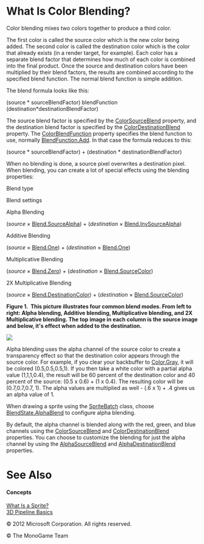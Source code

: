 

# What Is Color Blending?

Color blending mixes two colors together to produce a third color.

The first color is called the source color which is the new color being added. The second color is called the destination color which is the color that already exists (in a render target, for example). Each color has a separate blend factor that determines how much of each color is combined into the final product. Once the source and destination colors have been multiplied by their blend factors, the results are combined according to the specified blend function. The normal blend function is simple addition.

The blend formula looks like this:

(source * sourceBlendFactor) blendFunction (destination*destinationBlendFactor)

The source blend factor is specified by the [ColorSourceBlend](xref:Microsoft.Xna.Framework.Graphics.BlendState.ColorSourceBlend) property, and the destination blend factor is specified by the [ColorDestinationBlend](xref:Microsoft.Xna.Framework.Graphics.BlendState.ColorDestinationBlend) property. The [ColorBlendFunction](xref:Microsoft.Xna.Framework.Graphics.BlendState.ColorBlendFunction) property specifies the blend function to use, normally [BlendFunction.Add](T.md#BlendFunction_Microsoft_Xna_Framework_Graphics_BlendFunction.Add). In that case the formula reduces to this:

(source * sourceBlendFactor) + (destination * destinationBlendFactor)  

When no blending is done, a source pixel overwrites a destination pixel. When blending, you can create a lot of special effects using the blending properties:

Blend type

Blend settings

Alpha Blending

(_source_ × [Blend.SourceAlpha](T.md#Blend_Microsoft_Xna_Framework_Graphics_Blend.SourceAlpha)) \+ (_destination_ × [Blend.InvSourceAlpha](T.md#Blend_Microsoft_Xna_Framework_Graphics_Blend.InvSourceAlpha))

Additive Blending

(_source_ × [Blend.One](T.md#Blend_Microsoft_Xna_Framework_Graphics_Blend.One)) \+ (_destination_ × [Blend.One](T.md#Blend_Microsoft_Xna_Framework_Graphics_Blend.One))

Multiplicative Blending

(_source_ × [Blend.Zero](T.md#Blend_Microsoft_Xna_Framework_Graphics_Blend.Zero)) \+ (_destination_ × [Blend.SourceColor](T.md#Blend_Microsoft_Xna_Framework_Graphics_Blend.SourceColor))

2X Multiplicative Blending

(_source_ × [Blend.DestinationColor](T.md#Blend_Microsoft_Xna_Framework_Graphics_Blend.DestinationColor)) \+ (_destination_ × [Blend.SourceColor](T.md#Blend_Microsoft_Xna_Framework_Graphics_Blend.SourceColor))

**Figure 1.  This picture illustrates four common blend modes. From left to right: Alpha blending, Additive blending, Multiplicative blending, and 2X Multiplicative blending. The top image in each column is the source image and below, it's effect when added to the destination.**

![](blends.jpg)

Alpha blending uses the alpha channel of the source color to create a transparency effect so that the destination color appears through the source color. For example, if you clear your backbuffer to [Color.Gray](T.md#Color_MXF_Color.Gray), it will be colored (0.5,0.5,0.5,1). If you then take a white color with a partial alpha value (1,1,1,0.4), the result will be 60 percent of the destination color and 40 percent of the source: (0.5 x 0.6) + (1 x 0.4). The resulting color will be (0.7,0.7,0.7, 1). The alpha values are multiplied as well - (.6 x 1) + .4 gives us an alpha value of 1.

When drawing a sprite using the [SpriteBatch](xref:Microsoft.Xna.Framework.Graphics.SpriteBatch) class, choose [BlendState.AlphaBlend](T.md#BlendState_Microsoft_Xna_Framework_Graphics_BlendState.AlphaBlend) to configure alpha blending.

By default, the alpha channel is blended along with the red, green, and blue channels using the [ColorSourceBlend](xref:Microsoft.Xna.Framework.Graphics.BlendState.ColorSourceBlend) and [ColorDestinationBlend](xref:Microsoft.Xna.Framework.Graphics.BlendState.ColorDestinationBlend) properties. You can choose to customize the blending for just the alpha channel by using the [AlphaSourceBlend](xref:Microsoft.Xna.Framework.Graphics.BlendState.AlphaSourceBlend) and [AlphaDestinationBlend](xref:Microsoft.Xna.Framework.Graphics.BlendState.AlphaDestinationBlend) properties.

# See Also

#### Concepts

[What Is a Sprite?](Sprite_Overview.md)  
[3D Pipeline Basics](3DGraphics_Overview.md)  

© 2012 Microsoft Corporation. All rights reserved.  

© The MonoGame Team